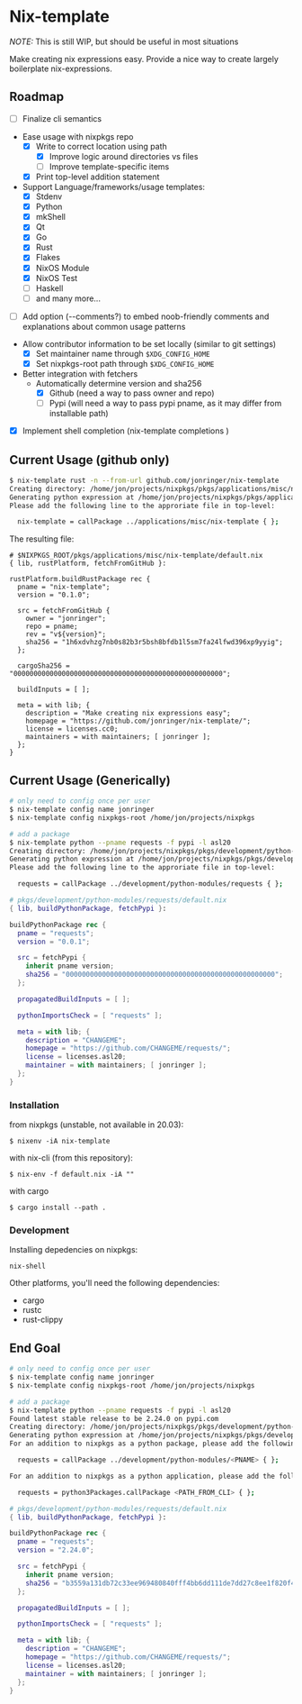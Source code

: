 # Nix-template

*NOTE:* This is still WIP, but should be useful in most situations

Make creating nix expressions easy. Provide a nice way to create largely boilerplate nix-expressions.

## Roadmap

- [ ] Finalize cli semantics
- Ease usage with nixpkgs repo
  - [X] Write to correct location using path
    - [X] Improve logic around directories vs files
    - [ ] Improve template-specific items
  - [X] Print top-level addition statement
- Support Language/frameworks/usage templates:
  - [X] Stdenv
  - [X] Python
  - [X] mkShell
  - [x] Qt
  - [x] Go
  - [x] Rust
  - [x] Flakes
  - [x] NixOS Module
  - [x] NixOS Test
  - [ ] Haskell
  - [ ] and many more...
- [ ] Add option (--comments?) to embed noob-friendly comments and explanations about common usage patterns
- Allow contributor information to be set locally (similar to git settings)
  - [X] Set maintainer name through `$XDG_CONFIG_HOME`
  - [X] Set nixpkgs-root path through `$XDG_CONFIG_HOME`
- Better integration with fetchers
  - Automatically determine version and sha256
    - [X] Github (need a way to pass owner and repo)
    - [ ] Pypi (will need a way to pass pypi pname, as it may differ from installable path)
- [X] Implement shell completion (nix-template completions <SHELL>)

## Current Usage (github only)

```bash
$ nix-template rust -n --from-url github.com/jonringer/nix-template
Creating directory: /home/jon/projects/nixpkgs/pkgs/applications/misc/nix-template
Generating python expression at /home/jon/projects/nixpkgs/pkgs/applications/misc/nix-template/default.nix
Please add the following line to the approriate file in top-level:

  nix-template = callPackage ../applications/misc/nix-template { };
```
The resulting file:
```
# $NIXPKGS_ROOT/pkgs/applications/misc/nix-template/default.nix
{ lib, rustPlatform, fetchFromGitHub }:

rustPlatform.buildRustPackage rec {
  pname = "nix-template";
  version = "0.1.0";

  src = fetchFromGitHub {
    owner = "jonringer";
    repo = pname;
    rev = "v${version}";
    sha256 = "1h6xdvhzg7nb0s82b3r5bsh8bfdb1l5sm7fa24lfwd396xp9yyig";
  };

  cargoSha256 = "0000000000000000000000000000000000000000000000000000";

  buildInputs = [ ];

  meta = with lib; {
    description = "Make creating nix expressions easy";
    homepage = "https://github.com/jonringer/nix-template/";
    license = licenses.cc0;
    maintainers = with maintainers; [ jonringer ];
  };
}
```

## Current Usage (Generically)

```bash
# only need to config once per user
$ nix-template config name jonringer
$ nix-template config nixpkgs-root /home/jon/projects/nixpkgs

# add a package
$ nix-template python --pname requests -f pypi -l asl20
Creating directory: /home/jon/projects/nixpkgs/pkgs/development/python-modules/requests/
Generating python expression at /home/jon/projects/nixpkgs/pkgs/development/python-modules/requests/default.nix
Please add the following line to the approriate file in top-level:

  requests = callPackage ../development/python-modules/requests { };
```
```nix
# pkgs/development/python-modules/requests/default.nix
{ lib, buildPythonPackage, fetchPypi }:

buildPythonPackage rec {
  pname = "requests";
  version = "0.0.1";

  src = fetchPypi {
    inherit pname version;
    sha256 = "0000000000000000000000000000000000000000000000000000";
  };

  propagatedBuildInputs = [ ];

  pythonImportsCheck = [ "requests" ];

  meta = with lib; {
    description = "CHANGEME";
    homepage = "https://github.com/CHANGEME/requests/";
    license = licenses.asl20;
    maintainer = with maintainers; [ jonringer ];
  };
}
```

### Installation

from nixpkgs (unstable, not available in 20.03):
```
$ nixenv -iA nix-template
```

with nix-cli (from this repository):
```
$ nix-env -f default.nix -iA ""
```

with cargo
```
$ cargo install --path .
```

### Development

Installing depedencies on nixpkgs:
```
nix-shell
```

Other platforms, you'll need the following dependencies:
  - cargo
  - rustc
  - rust-clippy

## End Goal

```bash
# only need to config once per user
$ nix-template config name jonringer
$ nix-template config nixpkgs-root /home/jon/projects/nixpkgs

# add a package
$ nix-template python --pname requests -f pypi -l asl20
Found latest stable release to be 2.24.0 on pypi.com
Creating directory: /home/jon/projects/nixpkgs/pkgs/development/python-modules/requests/
Generating python expression at /home/jon/projects/nixpkgs/pkgs/development/python-modules/requests/default.nix
For an addition to nixpkgs as a python package, please add the following to pkgs/top-level/python-packages.nix:

  requests = callPackage ../development/python-modules/<PNAME> { };

For an addition to nixpkgs as a python application, please add the following to pkgs/top-level/all-packages.nix:

  requests = python3Packages.callPackage <PATH_FROM_CLI> { };
```
```nix
# pkgs/development/python-modules/requests/default.nix
{ lib, buildPythonPackage, fetchPypi }:

buildPythonPackage rec {
  pname = "requests";
  version = "2.24.0";

  src = fetchPypi {
    inherit pname version;
    sha256 = "b3559a131db72c33ee969480840fff4bb6dd111de7dd27c8ee1f820f4f00231b";
  };

  propagatedBuildInputs = [ ];

  pythonImportsCheck = [ "requests" ];

  meta = with lib; {
    description = "CHANGEME";
    homepage = "https://github.com/CHANGEME/requests/";
    license = licenses.asl20;
    maintainer = with maintainers; [ jonringer ];
  };
}
```


